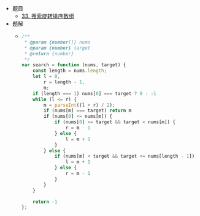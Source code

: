 - 题目
	- [33. 搜索旋转排序数组](https://leetcode.cn/problems/search-in-rotated-sorted-array/)
- 题解
	- ```js
	  /**
	   * @param {number[]} nums
	   * @param {number} target
	   * @return {number}
	   */
	  var search = function (nums, target) {
	      const length = nums.length;
	      let l = 0,
	          r = length - 1,
	          m;
	      if (length === 1) nums[0] === target ? 0 : -1
	      while (l <= r) {
	          m = parseInt((l + r) / 2);
	          if (nums[m] === target) return m
	          if (nums[0] <= nums[m]) {
	              if (nums[0] <= target && target < nums[m]) {
	                  r = m - 1
	              } else {
	                  l = m + 1
	              }
	          } else {
	              if (nums[m] < target && target <= nums[length - 1]) {
	                  l = m + 1
	              } else {
	                  r = m - 1
	              }
	          }
	      }
	  
	      return -1
	  };
	  ```